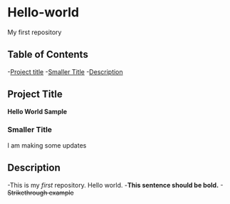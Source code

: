 # Hello-world
My first repository

## Table of Contents
-[Project title](#Project-Title)
-[Smaller Title](#Smaller-Title)
-[Description](#Description)


## Project Title

**Hello World Sample**

### Smaller Title
I am making some updates

## Description
-This is my *first* repository. Hello world.
-**This sentence should be bold.**
-~~Strikethrough example~~
